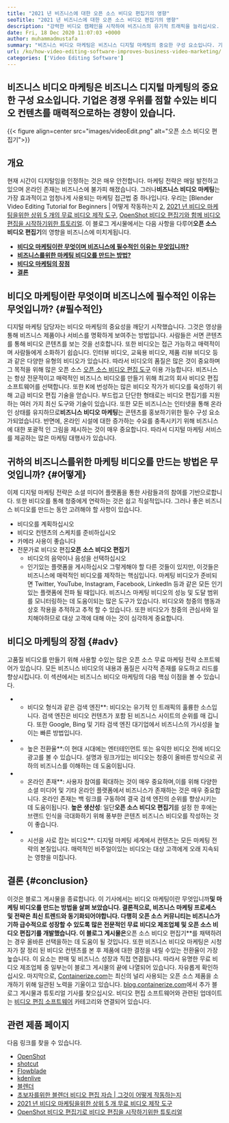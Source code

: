 ```yaml
---
title: "2021 년 비즈니스에 대한 오픈 소스 비디오 편집기의 영향" 
seoTitle: "2021 년 비즈니스에 대한 오픈 소스 비디오 편집기의 영향" 
description: "강력한 비디오 캠페인을 시작하여 비즈니스의 유기적 트래픽을 늘리십시오. 이 블로그 게시물은 오픈 소스 비디오 편집기 사용의 이점을 설명합니다." 
date: Fri, 18 Dec 2020 11:07:03 +0000
author: muhammadmustafa
summary: "비즈니스 비디오 마케팅은 비즈니스 디지털 마케팅의 중요한 구성 요소입니다. 기업은 경쟁 우위를 점할 수있는 비디오 컨텐츠를 매력적으로하는 경향이 있습니다." 
url: /ko/how-video-editing-software-improves-business-video-marketing/
categories: ['Video Editing Software']
---
```


## 비즈니스 비디오 마케팅은 비즈니스 디지털 마케팅의 중요한 구성 요소입니다. 기업은 경쟁 우위를 점할 수있는 비디오 컨텐츠를 매력적으로하는 경향이 있습니다.

{{< figure align=center src="images/videoEdit.png" alt="오픈 소스 비디오 편집기">}}


## 개요
현재 시간이 디지털임을 인정하는 것은 매우 안전합니다. 마케팅 전략은 매일 발전하고 있으며 온라인 존재는 비즈니스에 불가피 해졌습니다. 그러나**비즈니스 비디오 마케팅**는 가장 효과적이고 엄청나게 사용되는 마케팅 접근법 중 하나입니다. 우리는 [Blender Video Editing Tutorial for Beginners | 어떻게 작동하는지 [2], [2021 년 비디오 마케팅을위한 상위 5 개의 무료 비디오 제작 도구][3], [OpenShot 비디오 편집기와 함께 비디오 편집을 시작하기위한 튜토리얼][4]. 이 블로그 게시물에서는 다음 사항을 다루어**오픈 소스 비디오 편집기**의 영향을 비즈니스에 미치게됩니다.
* **[비디오 마케팅이란 무엇이며 비즈니스에 필수적인 이유는 무엇입니까?][5]**
* **[비즈니스를위한 마케팅 비디오를 만드는 방법?][6]**
* **[비디오 마케팅의 장점][7]**
* **[결론][8]**

## 비디오 마케팅이란 무엇이며 비즈니스에 필수적인 이유는 무엇입니까?   {#필수적인}
디지털 마케팅 담당자는 비디오 마케팅의 중요성을 깨닫기 시작했습니다. 그것은 영상을 통해 비즈니스 제품이나 서비스를 명확하게 보여주는 방법입니다. 사람들은 서면 콘텐츠를 통해 비디오 콘텐츠를 보는 것을 선호합니다. 또한 비디오는 접근 가능하고 매력적이며 사람들에게 소화하기 쉽습니다. 인터뷰 비디오, 교육용 비디오, 제품 리뷰 비디오 등과 같은 다양한 유형의 비디오가 있습니다. 따라서 비디오의 품질은 많은 것이 중요하며 그 목적을 위해 많은 오픈 소스 [오픈 소스 비디오 편집 도구][1] 이용 가능합니다. 비즈니스는 항상 전문적이고 매력적인 비즈니스 비디오를 만들기 위해 최고의 회사 비디오 편집 소프트웨어를 선택합니다.
또한 K에 번성하는 많은 비디오 작가가 비디오를 육성하기 위해 고급 비디오 편집 기술을 얻습니다. 부드럽고 단단한 형태로는 비디오 편집기를 지원하는 여러 가지 최신 도구와 기술이 있습니다. 또한 모든 비즈니스는 인터넷을 통해 온라인 상태를 유지하므로**비즈니스 비디오 마케팅**는 콘텐츠를 홍보하기위한 필수 구성 요소가되었습니다. 반면에, 온라인 시설에 대한 증가하는 수요를 충족시키기 위해 비즈니스에 대한 포괄적 인 그림을 제시하는 것이 매우 중요합니다. 따라서 디지털 마케팅 서비스를 제공하는 많은 마케팅 대행사가 있습니다.

## 귀하의 비즈니스를위한 마케팅 비디오를 만드는 방법은 무엇입니까?   {#어떻게}
이제 디지털 마케팅 전략은 소셜 미디어 플랫폼을 통한 사람들과의 참여를 기반으로합니다. 또한 비디오를 통해 청중에게 연락하는 것은 쉽고 직설적입니다. 그러나 좋은 비즈니스 비디오를 만드는 동안 고려해야 할 사항이 있습니다.
  * 비디오를 계획하십시오
  * 비디오 컨텐츠의 스케치를 준비하십시오
  * 카메라 사용이 좋습니다
* 전문가로 비디오 편집**오픈 소스 비디오 편집기**
  * 비디오의 음악이나 음성을 선택하십시오
  * 인기있는 플랫폼을 게시하십시오
그렇게해야 할 다른 것들이 있지만, 이것들은 비즈니스에 매력적인 비디오를 제작하는 핵심입니다. 마케팅 비디오가 준비되면 Twitter, YouTube, Instagram, Facebook, LinkedIn 등과 같은 모든 인기있는 플랫폼에 전파 될 때입니다. 비즈니스 마케팅 비디오의 성능 및 도달 범위를 모니터링하는 데 도움이되는 많은 도구가 있습니다. 비디오와 청중의 행동과 상호 작용을 추적하고 추적 할 수 있습니다. 또한 비디오가 청중의 관심사와 일치해야하므로 대상 고객에 대해 아는 것이 심각하게 중요합니다.

## 비디오 마케팅의 장점   {#adv}
고품질 비디오를 만들기 위해 사용할 수있는 많은 오픈 소스 무료 마케팅 전략 소프트웨어가 있습니다. 모든 비즈니스 비디오의 내용과 품질은 시각적 존재를 유도하고 리드를 향상시킵니다. 이 섹션에서는 비즈니스 비디오 마케팅의 다음 핵심 이점을 볼 수 있습니다.
* * 비디오 형식과 같은 검색 엔진**: 비디오는 유기적 인 트래픽의 훌륭한 소스입니다. 검색 엔진은 비디오 컨텐츠가 포함 된 비즈니스 사이트의 순위를 매 깁니다. 또한 Google, Bing 및 기타 검색 엔진 대기업에서 비즈니스의 가시성을 높이는 빠른 방법입니다.
* * 높은 전환율**:이 현대 시대에는 엔터테인먼트 또는 유익한 비디오 전에 비디오 광고를 볼 수 있습니다. 설명과 링크가있는 비디오는 청중이 올바른 방식으로 귀하의 비즈니스를 이해하는 데 도움이됩니다.
* * 온라인 존재**: 사용자 참여를 확대하는 것이 매우 중요하며,이를 위해 다양한 소셜 미디어 및 기타 온라인 플랫폼에서 비즈니스가 존재하는 것은 매우 중요합니다. 온라인 존재는 백 링크를 구동하여 결국 검색 엔진의 순위를 향상시키는 데 도움이됩니다.
****높은 생산성****: 일단**오픈 소스 비디오 편집기**를 설정 한 후에는 브랜드 인식을 극대화하기 위해 풍부한 콘텐츠 비즈니스 비디오를 작성하는 것이 좋습니다.
* * 시선을 사로 잡는 비디오**: 디지털 마케팅 세계에서 컨텐츠는 모든 마케팅 전략의 본질입니다. 매력적인 비주얼이있는 비디오는 대상 고객에게 오래 지속되는 영향을 미칩니다.

## 결론   {#conclusion}
이것은 블로그 게시물을 종료합니다. 이 기사에서는 비디오 마케팅이란 무엇입니까**및 마케팅 비디오를 만드는 방법을 살펴 보았습니다. 결론적으로, 비즈니스 마케팅 프로세스 및 전략은 최신 트렌드와 동기화되어야합니다. 다행히 오픈 소스 커뮤니티는 비즈니스가 기하 급수적으로 성장할 수 있도록 많은 전문적인 무료 비디오 제조업체 및 오픈 소스 비디오 편집기를 개발했습니다. 이 블로그 게시물은**오픈 소스 비디오 편집기**를 채택하려는 경우 올바른 선택을하는 데 도움이 될 것입니다. 또한 비즈니스 비디오 마케팅은 시청자가 잘 정리 된 비디오 컨텐츠를 본 후 제품에 대한 결정을 내릴 수있는 전환율이 가장 높습니다. 이 요소는 판매 및 비즈니스 성장과 직접 연결됩니다. 따라서 유명한 무료 비디오 제조업체 중 일부는이 블로그 게시물의 끝에 나열되어 있습니다. 자유롭게 확인하십시오.
마지막으로, [Containerize.com][9]는 최신의 널리 사용되는 오픈 소스 제품을 소개하기 위해 일관된 노력을 기울이고 있습니다. [blog.containerize.com][10]에서 추가 블로그 게시물과 튜토리얼 기사를 찾으십시오. 비디오 편집 소프트웨어와 관련된 업데이트는 [비디오 편집 소프트웨어][1] 카테고리와 연결되어 있습니다.

## 관련 제품 페이지
다음 링크를 찾을 수 있습니다.
  * [OpenShot][11]
  * [shotcut][12]
  * [Flowblade][13]
  * [kdenlive][14]
  * [블렌더][15]
  * [초보자를위한 블렌더 비디오 편집 자습 | 그것이 어떻게 작동하는지][2]
  * [2021 년 비디오 마케팅을위한 상위 5 개 무료 비디오 제작 도구][3]
  * [OpenShot 비디오 편집기로 비디오 편집을 시작하기위한 튜토리얼][4]

  
[1]: https://products.containerize.com/video-editing-software
[2]: https://blog.containerize.com/video-editing-software/blender-video-editing-tutorial-for-beginners/
[3]: https://blog.containerize.com/video-editing-software/top-5-open-source-video-editor-software-for-video-marketing/
[4]: https://blog.containerize.com/video-editing-software/openshot-video-editor-tutorial-for-beginners-open-source/
[5]: #essential
[6]: #how
[7]: #adv
[8]: #Conclusion
[9]: https://www.containerize.com/
[10]: https://blog.containerize.com/
[11]: https://products.containerize.com/video-editing-software/openshot
[12]: https://products.containerize.com/video-editing-software/shotcut
[13]: https://products.containerize.com/video-editing-software/flowblade
[14]: https://products.containerize.com/video-editing-software/kdenlive
[15]: https://products.containerize.com/video-editing-software/blender
